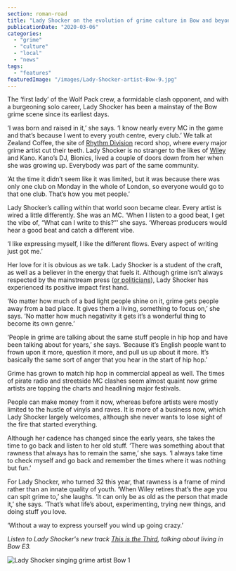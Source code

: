 ```yaml
---
section: roman-road
title: "Lady Shocker on the evolution of grime culture in Bow and beyond"
publicationDate: "2020-03-06"
categories: 
  - "grime"
  - "culture"
  - "local"
  - "news"
tags: 
  - "features"
featuredImage: "/images/Lady-Shocker-artist-Bow-9.jpg"
---
```


The ‘first lady’ of the Wolf Pack crew, a formidable clash opponent, and with a burgeoning solo career, Lady Shocker has been a mainstay of the Bow grime scene since its earliest days.

‘I was born and raised in it,’ she says. ‘I know nearly every MC in the game and that’s because I went to every youth centre, every club.’ We talk at Zealand Coffee, the site of [Rhythm Division](https://romanroadlondon.com/rhythm-division-grime-record-shop-bow/) record shop, where every major grime artist cut their teeth. Lady Shocker is no stranger to the likes of [Wiley](https://romanroadlondon.com/wiley-eskiboy-book-review/) and Kano. Kano’s DJ, Bionics, lived a couple of doors down from her when she was growing up. Everybody was part of the same community.

‘At the time it didn’t seem like it was limited, but it was because there was only one club on Monday in the whole of London, so everyone would go to that one club. That’s how you met people.’

Lady Shocker’s calling within that world soon became clear. Every artist is wired a little differently. She was an MC. ‘When I listen to a good beat, I get the vibe of, “What can I write to this?”’ she says. ‘Whereas producers would hear a good beat and catch a different vibe.

‘I like expressing myself, I like the different flows. Every aspect of writing just got me.’

Her love for it is obvious as we talk. Lady Shocker is a student of the craft, as well as a believer in the energy that fuels it. Although grime isn’t always respected by the mainstream press ([or politicians](https://www.independent.co.uk/news/uk/politics/michael-gove-stormzy-jeremy-corbyn-grime4corbyn-glastonbury-stab-vest-a9217986.html)), Lady Shocker has experienced its positive impact first hand.

‘No matter how much of a bad light people shine on it, grime gets people away from a bad place. It gives them a living, something to focus on,’ she says. ‘No matter how much negativity it gets it’s a wonderful thing to become its own genre.’

‘People in grime are talking about the same stuff people in hip hop and have been talking about for years,’ she says. ‘Because it’s English people want to frown upon it more, question it more, and pull us up about it more. It’s basically the same sort of anger that you hear in the start of hip hop.’

Grime has grown to match hip hop in commercial appeal as well. The times of pirate radio and streetside MC clashes seem almost quaint now grime artists are topping the charts and headlining major festivals.

People can make money from it now, whereas before artists were mostly limited to the hustle of vinyls and raves. It is more of a business now, which Lady Shocker largely welcomes, although she never wants to lose sight of the fire that started everything.

Although her cadence has changed since the early years, she takes the time to go back and listen to her old stuff. ‘There was something about that rawness that always has to remain the same,’ she says. ‘I always take time to check myself and go back and remember the times where it was nothing but fun.’

For Lady Shocker, who turned 32 this year, that rawness is a frame of mind rather than an innate quality of youth. ‘When Wiley retires that’s the age you can spit grime to,’ she laughs. ‘It can only be as old as the person that made it,’ she says. ‘That’s what life’s about, experimenting, trying new things, and doing stuff you love.

‘Without a way to express yourself you wind up going crazy.’

_Listen to Lady Shocker's new track [This is the Third](https://www.youtube.com/watch?v=aKlvmCCb5F4&feature=youtu.be), talking about living in Bow E3._

![Lady Shocker singing grime artist Bow 1](/images/Lady-Shocker-artist-Bow-17-1024x683.jpg)
